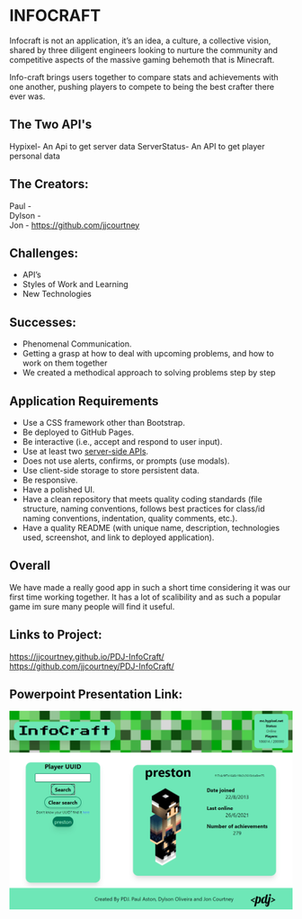 # INFOCRAFT

Infocraft is not an application, it’s an idea, a culture, a collective vision, shared by three diligent engineers looking to nurture the community and competitive aspects of the massive gaming behemoth that is Minecraft. 

Info-craft brings users together to compare stats and achievements with one another, pushing players to compete to being the best crafter there ever was.

## The Two API's

Hypixel- An Api to get server data
ServerStatus- An API to get player personal data

## The Creators:

Paul - \
Dylson - \
Jon - https://github.com/jjcourtney

## Challenges:

* API’s
* Styles of Work and Learning
* New Technologies


## Successes:

* Phenomenal Communication.
* Getting a grasp at how to deal with upcoming problems, and how to work on them together
* We created a methodical approach to solving problems step by step

## Application Requirements

* Use a CSS framework other than Bootstrap.
* Be deployed to GitHub Pages.
* Be interactive (i.e., accept and respond to user input).
* Use at least two [server-side APIs](https://coding-boot-camp.github.io/full-stack/apis/api-resources).
* Does not use alerts, confirms, or prompts (use modals).
* Use client-side storage to store persistent data.
* Be responsive.
* Have a polished UI.
* Have a clean repository that meets quality coding standards (file structure, naming conventions, follows best practices for class/id naming conventions, indentation, quality comments, etc.).
* Have a quality README (with unique name, description, technologies used, screenshot, and link to deployed application).

## Overall

We have made a really good app in such a short time considering it was our first time working together. It has a lot of scalibility and as such a popular game im sure many people will find it useful.

## Links to Project:

https://jjcourtney.github.io/PDJ-InfoCraft/ \
https://github.com/jjcourtney/PDJ-InfoCraft/

## Powerpoint Presentation Link:

![Webpage Screenshot](./assets/images/InfoCraftScreenShot.png)
